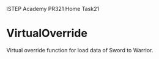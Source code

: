 ISTEP Academy
PR321
Home Task21

# VirtualOverride
Virtual override function for load data of Sword to Warrior.
